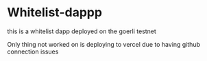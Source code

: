 # Whitelist-dappp

this is a whitelist dapp deployed on the goerli testnet

Only thing not worked on is deploying to vercel due to having github connection issues
